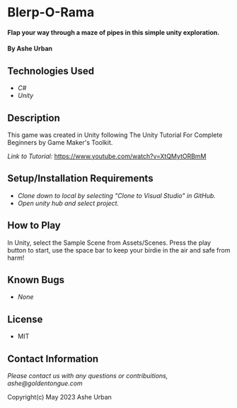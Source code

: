 # Blerp-O-Rama

#### Flap your way through a maze of pipes in this simple unity exploration.

#### By Ashe Urban

## Technologies Used

* _C#_
* _Unity_

## Description

This game was created in Unity following The Unity Tutorial For Complete Beginners by Game Maker's Toolkit.

_Link to Tutorial:_ https://www.youtube.com/watch?v=XtQMytORBmM

## Setup/Installation Requirements

* _Clone down to local by selecting "Clone to Visual Studio" in GitHub._
* _Open unity hub and select project._

## How to Play ##

In Unity, select the Sample Scene from Assets/Scenes. Press the play button to start, use the space bar to keep your birdie in the air and safe from harm!

## Known Bugs

* _None_

## License

* MIT

## Contact Information

_Please contact us with any questions or contribuitions, ashe@goldentongue.com_

Copyright(c) May 2023 Ashe Urban
